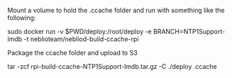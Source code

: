 Mount a volume to hold the .ccache folder and run with something like the following:

sudo docker run -v $PWD/deploy:/root/deploy -e BRANCH=NTP1Support-lmdb -t neblioteam/nebliod-build-ccache-rpi

Package the ccache folder and upload to S3

tar -zcf rpi-build-ccache-NTP1Support-lmdb.tar.gz -C ./deploy .ccache